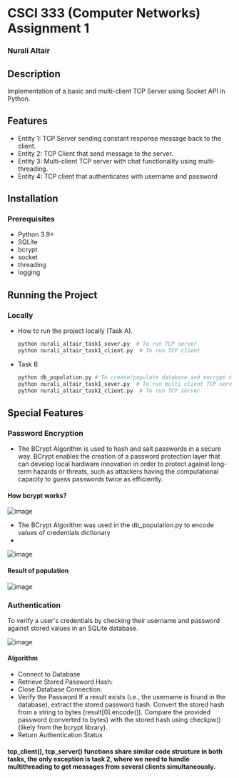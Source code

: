 # CSCI 333 (Computer Networks) Assignment 1
### Nurali Altair

## Description
Implementation of a basic and multi-client TCP Server using Socket API in Python.

## Features
- Entity 1: TCP Server sending constant response message back to the client.
- Entity 2: TCP Client that send message to the server.
- Entity 3: Multi-client TCP server with chat functionality using multi-threading.
- Entity 4: TCP client that authenticates with username and password

## Installation

### Prerequisites
- Python 3.9+
- SQLite
- bcrypt
- socket
- threading
- logging

## Running the Project

### Locally
- How to run the project locally (Task A).
  ```sh
  python nurali_altair_task1_sever.py  # To run TCP server
  python nurali_altair_task1_client.py  # To run TCP client
  ```
- Task B
  ```sh
  python db_population.py # To create/populate database and encrypt credentials
  python nurali_altair_task1_sever.py  # To run multi client TCP server
  python nurali_altair_task1_client.py  # To run TCP server
  ```

## Special Features 

### Password Encryption
- The BCrypt Algorithm is used to hash and salt passwords in a secure way. BCrypt enables the creation of a password protection layer that can develop local hardware innovation in order to protect against long-term hazards or threats, such as attackers having the computational capacity to guess passwords twice as efficiently.

#### How bcrypt works?

![image](https://github.com/user-attachments/assets/ac355c5f-28bb-4db4-bc03-41a5d7000ec9)

- The BCrypt Algorithm was used in the db_population.py to encode values of credentials dictionary
- 
![image](https://github.com/user-attachments/assets/75191ad6-5a78-4b65-8292-b8125ce3d316)

#### Result of population

![image](https://github.com/user-attachments/assets/d1a32943-0dff-4eb1-a383-f78e68ddacf6)

### Authentication 
To verify a user's credentials by checking their username and password against stored values in an SQLite database.

![image](https://github.com/user-attachments/assets/e8cb0c9d-2d28-4f39-97f6-84b74374742f)

#### Algorithm
- Connect to Database
- Retrieve Stored Password Hash:
- Close Database Connection:
- Verify the Password
    If a result exists (i.e., the username is found in the database), extract the stored password hash.
    Convert the stored hash from a string to bytes (result[0].encode()).
    Compare the provided password (converted to bytes) with the stored hash using checkpw() (likely from the bcrypt library).
- Return Authentication Status


#### tcp_client(), tcp_server() functions share similar code structure in both tasks, the only exception is task 2, where we need to handle multithreading to get messages from several clients simultaneously.
